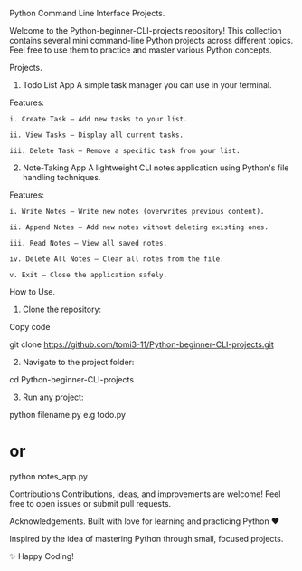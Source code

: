 Python Command Line Interface Projects.

Welcome to the Python-beginner-CLI-projects repository!
This collection contains several mini command-line Python projects across different topics.
Feel free to use them to practice and master various Python concepts.

Projects.
1. Todo List App
A simple task manager you can use in your terminal.

Features:

	i. Create Task — Add new tasks to your list.

	ii. View Tasks — Display all current tasks.

	iii. Delete Task — Remove a specific task from your list.

2. Note-Taking App
A lightweight CLI notes application using Python's file handling techniques.

Features:

	i. Write Notes — Write new notes (overwrites previous content).

	ii. Append Notes — Add new notes without deleting existing ones.

	iii. Read Notes — View all saved notes.

	iv. Delete All Notes — Clear all notes from the file.

	v. Exit — Close the application safely.


How to Use.

1. Clone the repository:


Copy code

git clone https://github.com/tomi3-11/Python-beginner-CLI-projects.git

2. Navigate to the project folder:

cd Python-beginner-CLI-projects

3. Run any project:

python filename.py  e.g todo.py
# or
python notes_app.py


Contributions
Contributions, ideas, and improvements are welcome!
Feel free to open issues or submit pull requests.


Acknowledgements.
Built with love for learning and practicing Python ❤️

Inspired by the idea of mastering Python through small, focused projects.

✨ Happy Coding!
